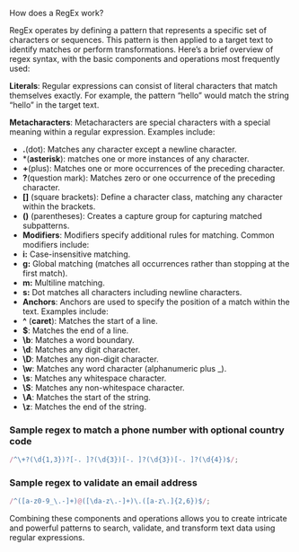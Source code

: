 How does a RegEx work?

RegEx operates by defining a pattern that represents a specific set of characters or sequences. This pattern is then applied to a target text to identify matches or perform transformations. Here’s a brief overview of regex syntax, with the basic components and operations most frequently used:

**Literals**: Regular expressions can consist of literal characters that match themselves exactly. For example, the pattern “hello” would match the string “hello” in the target text.

**Metacharacters**: Metacharacters are special characters with a special meaning within a regular expression. Examples include:

- **.**(dot): Matches any character except a newline character.
- *(**asterisk**): matches one or more instances of any character.
- **+**(plus): Matches one or more occurrences of the preceding character.
- **?**(question mark): Matches zero or one occurrence of the preceding character.
- **[]** (square brackets): Define a character class, matching any character within the brackets.
- **()** (parentheses): Creates a capture group for capturing matched subpatterns.
- **Modifiers**: Modifiers specify additional rules for matching. Common modifiers include:
- **i:** Case-insensitive matching.
- **g:** Global matching (matches all occurrences rather than stopping at the first match).
- **m:** Multiline matching.
- **s:** Dot matches all characters including newline characters.
- **Anchors**: Anchors are used to specify the position of a match within the text. Examples include:
- **^** (**caret**): Matches the start of a line.
- **$**: Matches the end of a line.
- **\b**: Matches a word boundary.
- **\d**: Matches any digit character.
- **\D**: Matches any non-digit character.
- **\w**: Matches any word character (alphanumeric plus \_).
- **\s**: Matches any whitespace character.
- **\S**: Matches any non-whitespace character.
- **\A**: Matches the start of the string.
- **\z**: Matches the end of the string.

### Sample regex to match a phone number with optional country code

```javascript
/^\+?(\d{1,3})?[-. ]?(\d{3})[-. ]?(\d{3})[-. ]?(\d{4})$/;
```

### Sample regex to validate an email address

```javascript
/^([a-z0-9_\.-]+)@([\da-z\.-]+)\.([a-z\.]{2,6})$/;
```

Combining these components and operations allows you to create intricate and powerful patterns to search, validate, and transform text data using regular expressions.
